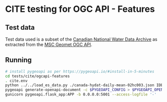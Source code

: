 # CITE testing for OGC API - Features

## Test data

Test data used is a subset of the [Canadian National Water Data Archive](https://www.canada.ca/en/environment-climate-change/services/water-overview/quantity/monitoring/survey/data-products-services/national-archive-hydat.html)
as extracted from the [MSC Geomet OGC API](https://eccc-msc.github.io/open-data/msc-geomet/web-services_en/#ogc-api-features).

## Running

```bash
# install pygeoapi as per https://pygeoapi.io/#install-in-5-minutes
cd tests/cite/ogcapi-features
. cite.env
python ../../load_es_data.py ./canada-hydat-daily-mean-02hc003.json IDENTIFIER
pygeoapi generate-openapi-document -c $PYGEOAPI_CONFIG > $PYGEOAPI_OPENAPI
gunicorn pygeoapi.flask_app:APP -b 0.0.0.0:5001 --access-logfile '-'
```
